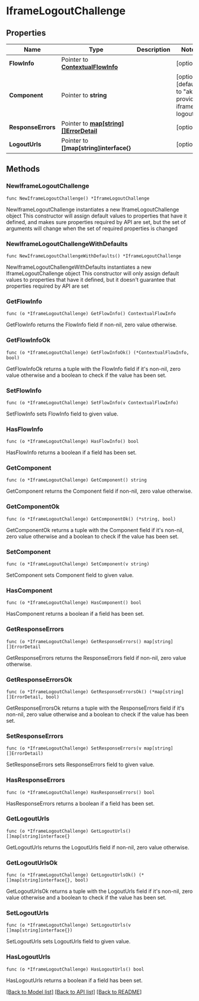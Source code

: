 # IframeLogoutChallenge

## Properties

Name | Type | Description | Notes
------------ | ------------- | ------------- | -------------
**FlowInfo** | Pointer to [**ContextualFlowInfo**](ContextualFlowInfo.md) |  | [optional] 
**Component** | Pointer to **string** |  | [optional] [default to "ak-provider-iframe-logout"]
**ResponseErrors** | Pointer to [**map[string][]ErrorDetail**](array.md) |  | [optional] 
**LogoutUrls** | Pointer to **[]map[string]interface{}** |  | [optional] 

## Methods

### NewIframeLogoutChallenge

`func NewIframeLogoutChallenge() *IframeLogoutChallenge`

NewIframeLogoutChallenge instantiates a new IframeLogoutChallenge object
This constructor will assign default values to properties that have it defined,
and makes sure properties required by API are set, but the set of arguments
will change when the set of required properties is changed

### NewIframeLogoutChallengeWithDefaults

`func NewIframeLogoutChallengeWithDefaults() *IframeLogoutChallenge`

NewIframeLogoutChallengeWithDefaults instantiates a new IframeLogoutChallenge object
This constructor will only assign default values to properties that have it defined,
but it doesn't guarantee that properties required by API are set

### GetFlowInfo

`func (o *IframeLogoutChallenge) GetFlowInfo() ContextualFlowInfo`

GetFlowInfo returns the FlowInfo field if non-nil, zero value otherwise.

### GetFlowInfoOk

`func (o *IframeLogoutChallenge) GetFlowInfoOk() (*ContextualFlowInfo, bool)`

GetFlowInfoOk returns a tuple with the FlowInfo field if it's non-nil, zero value otherwise
and a boolean to check if the value has been set.

### SetFlowInfo

`func (o *IframeLogoutChallenge) SetFlowInfo(v ContextualFlowInfo)`

SetFlowInfo sets FlowInfo field to given value.

### HasFlowInfo

`func (o *IframeLogoutChallenge) HasFlowInfo() bool`

HasFlowInfo returns a boolean if a field has been set.

### GetComponent

`func (o *IframeLogoutChallenge) GetComponent() string`

GetComponent returns the Component field if non-nil, zero value otherwise.

### GetComponentOk

`func (o *IframeLogoutChallenge) GetComponentOk() (*string, bool)`

GetComponentOk returns a tuple with the Component field if it's non-nil, zero value otherwise
and a boolean to check if the value has been set.

### SetComponent

`func (o *IframeLogoutChallenge) SetComponent(v string)`

SetComponent sets Component field to given value.

### HasComponent

`func (o *IframeLogoutChallenge) HasComponent() bool`

HasComponent returns a boolean if a field has been set.

### GetResponseErrors

`func (o *IframeLogoutChallenge) GetResponseErrors() map[string][]ErrorDetail`

GetResponseErrors returns the ResponseErrors field if non-nil, zero value otherwise.

### GetResponseErrorsOk

`func (o *IframeLogoutChallenge) GetResponseErrorsOk() (*map[string][]ErrorDetail, bool)`

GetResponseErrorsOk returns a tuple with the ResponseErrors field if it's non-nil, zero value otherwise
and a boolean to check if the value has been set.

### SetResponseErrors

`func (o *IframeLogoutChallenge) SetResponseErrors(v map[string][]ErrorDetail)`

SetResponseErrors sets ResponseErrors field to given value.

### HasResponseErrors

`func (o *IframeLogoutChallenge) HasResponseErrors() bool`

HasResponseErrors returns a boolean if a field has been set.

### GetLogoutUrls

`func (o *IframeLogoutChallenge) GetLogoutUrls() []map[string]interface{}`

GetLogoutUrls returns the LogoutUrls field if non-nil, zero value otherwise.

### GetLogoutUrlsOk

`func (o *IframeLogoutChallenge) GetLogoutUrlsOk() (*[]map[string]interface{}, bool)`

GetLogoutUrlsOk returns a tuple with the LogoutUrls field if it's non-nil, zero value otherwise
and a boolean to check if the value has been set.

### SetLogoutUrls

`func (o *IframeLogoutChallenge) SetLogoutUrls(v []map[string]interface{})`

SetLogoutUrls sets LogoutUrls field to given value.

### HasLogoutUrls

`func (o *IframeLogoutChallenge) HasLogoutUrls() bool`

HasLogoutUrls returns a boolean if a field has been set.


[[Back to Model list]](../README.md#documentation-for-models) [[Back to API list]](../README.md#documentation-for-api-endpoints) [[Back to README]](../README.md)


